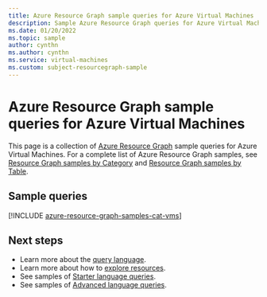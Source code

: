 ```yaml
---
title: Azure Resource Graph sample queries for Azure Virtual Machines
description: Sample Azure Resource Graph queries for Azure Virtual Machines showing use of resource types and tables to access Azure Virtual Machines related resources and properties.
ms.date: 01/20/2022
ms.topic: sample
author: cynthn
ms.author: cynthn
ms.service: virtual-machines 
ms.custom: subject-resourcegraph-sample
---
```

# Azure Resource Graph sample queries for Azure Virtual Machines

This page is a collection of [Azure Resource Graph](../governance/resource-graph/overview.md)
sample queries for Azure Virtual Machines. For a complete list of Azure Resource Graph samples, see
[Resource Graph samples by Category](../governance/resource-graph/samples/samples-by-category.md)
and [Resource Graph samples by Table](../governance/resource-graph/samples/samples-by-table.md).

## Sample queries

[!INCLUDE [azure-resource-graph-samples-cat-vms](../../includes/resource-graph/samples/bycat/azure-virtual-machines.md)]

## Next steps

- Learn more about the [query language](../governance/resource-graph/concepts/query-language.md).
- Learn more about how to [explore resources](../governance/resource-graph/concepts/explore-resources.md).
- See samples of [Starter language queries](../governance/resource-graph/samples/starter.md).
- See samples of [Advanced language queries](../governance/resource-graph/samples/advanced.md).
